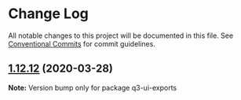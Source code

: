 # Change Log

All notable changes to this project will be documented in this file.
See [Conventional Commits](https://conventionalcommits.org) for commit guidelines.

## [1.12.12](https://github.com/3merge/q/compare/v1.12.11...v1.12.12) (2020-03-28)

**Note:** Version bump only for package q3-ui-exports
